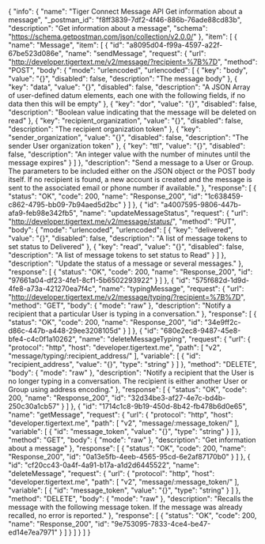 {
  "info": {
    "name": "Tiger Connect Message API Get information about a message",
    "_postman_id": "f8ff3839-7df2-4f46-886b-76ade88cd83b",
    "description": "Get information about a message",
    "schema": "https://schema.getpostman.com/json/collection/v2.0.0/"
  },
  "item": [
    {
      "name": "Message",
      "item": [
        {
          "id": "a8095d04-f99a-4597-a22f-67be523d086e",
          "name": "sendMessage",
          "request": {
            "url": "http://developer.tigertext.me/v2/message/?recipient=%7B%7D",
            "method": "POST",
            "body": {
              "mode": "urlencoded",
              "urlencoded": [
                {
                  "key": "body",
                  "value": "{}",
                  "disabled": false,
                  "description": "The message body"
                },
                {
                  "key": "data",
                  "value": "{}",
                  "disabled": false,
                  "description": "A JSON Array of user-defined datum elements, each one with the following fields, if no data then this will be empty"
                },
                {
                  "key": "dor",
                  "value": "{}",
                  "disabled": false,
                  "description": "Boolean value indicating that the message will be deleted on read"
                },
                {
                  "key": "recipient_organization",
                  "value": "{}",
                  "disabled": false,
                  "description": "The recipient organization token"
                },
                {
                  "key": "sender_organization",
                  "value": "{}",
                  "disabled": false,
                  "description": "The sender User organization token"
                },
                {
                  "key": "ttl",
                  "value": "{}",
                  "disabled": false,
                  "description": "An integer value with the number of minutes until the message expires"
                }
              ]
            },
            "description": "Send a message to a User or Group. The parameters to be included either on the JSON object or the POST body itself. If no recipient is found, a new account is created and the message is sent to the associated email or phone number if available."
          },
          "response": [
            {
              "status": "OK",
              "code": 200,
              "name": "Response_200",
              "id": "1c638459-c862-4795-bb09-7b94aed5d2bc"
            }
          ]
        },
        {
          "id": "a4007595-9806-447b-afa9-feb98e342fb5",
          "name": "updateMessageStatus",
          "request": {
            "url": "http://developer.tigertext.me/v2/message/status/",
            "method": "PUT",
            "body": {
              "mode": "urlencoded",
              "urlencoded": [
                {
                  "key": "delivered",
                  "value": "{}",
                  "disabled": false,
                  "description": "A list of message tokens to set status to Delivered"
                },
                {
                  "key": "read",
                  "value": "{}",
                  "disabled": false,
                  "description": "A list of message tokens to set status to Read"
                }
              ]
            },
            "description": "Update the status of a message or several messages."
          },
          "response": [
            {
              "status": "OK",
              "code": 200,
              "name": "Response_200",
              "id": "97661a04-df23-4fe1-8cf1-5b6502293922"
            }
          ]
        },
        {
          "id": "575f682d-1d9d-4fe8-a73a-421270ea7f4c",
          "name": "typingMessage",
          "request": {
            "url": "http://developer.tigertext.me/v2/message/typing/?recipient=%7B%7D",
            "method": "GET",
            "body": {
              "mode": "raw"
            },
            "description": "Notify a recipient that a particular User is typing in a conversation."
          },
          "response": [
            {
              "status": "OK",
              "code": 200,
              "name": "Response_200",
              "id": "34e9ff2c-d86c-447b-a448-29ee3208105d"
            }
          ]
        },
        {
          "id": "680e2ec8-9487-45e8-bfe4-c4c0f1a10262",
          "name": "deleteMessageTyping",
          "request": {
            "url": {
              "protocol": "http",
              "host": "developer.tigertext.me",
              "path": [
                "v2",
                "message/typing/:recipient_address/"
              ],
              "variable": [
                {
                  "id": "recipient_address",
                  "value": "{}",
                  "type": "string"
                }
              ]
            },
            "method": "DELETE",
            "body": {
              "mode": "raw"
            },
            "description": "Notify a recipient that the User is no longer typing in a conversation. The recipient is either another User or Group using address encoding."
          },
          "response": [
            {
              "status": "OK",
              "code": 200,
              "name": "Response_200",
              "id": "32d34be3-af27-4e7c-bd4b-250c30a1cb57"
            }
          ]
        },
        {
          "id": "1714c1c8-9b19-450d-8b42-fb478b6d0e65",
          "name": "getMessage",
          "request": {
            "url": {
              "protocol": "http",
              "host": "developer.tigertext.me",
              "path": [
                "v2",
                "message/:message_token/"
              ],
              "variable": [
                {
                  "id": "message_token",
                  "value": "{}",
                  "type": "string"
                }
              ]
            },
            "method": "GET",
            "body": {
              "mode": "raw"
            },
            "description": "Get information about a message"
          },
          "response": [
            {
              "status": "OK",
              "code": 200,
              "name": "Response_200",
              "id": "0a13e5fb-4eeb-4565-95cd-6e2af87170b0"
            }
          ]
        },
        {
          "id": "cf20cc43-0a4f-4a91-b17a-a1d2d6445522",
          "name": "deleteMessage",
          "request": {
            "url": {
              "protocol": "http",
              "host": "developer.tigertext.me",
              "path": [
                "v2",
                "message/:message_token/"
              ],
              "variable": [
                {
                  "id": "message_token",
                  "value": "{}",
                  "type": "string"
                }
              ]
            },
            "method": "DELETE",
            "body": {
              "mode": "raw"
            },
            "description": "Recalls the message with the following message token. If the message was already recalled, no error is reported."
          },
          "response": [
            {
              "status": "OK",
              "code": 200,
              "name": "Response_200",
              "id": "9e753095-7833-4ce4-be47-ed14e7ea7971"
            }
          ]
        }
      ]
    }
  ]
}
